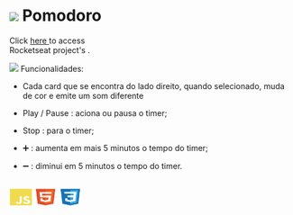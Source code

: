  #  <img src="https://user-images.githubusercontent.com/77073426/168442787-7e0caf42-7af0-437b-827f-ee0b5ef85536.png" width="40px"> Pomodoro 
Click <a href="https://fernandabitten.github.io/pomodoro/index.html" target="_blank">here </a>  to access <br/>
Rocketseat  project's .<br/>



<img src="https://user-images.githubusercontent.com/77073426/168486130-66b0e4ec-78d8-4164-81a2-ad56ea7500c4.png" width="350px">
Funcionalidades:

- Cada card que se encontra do lado direito, quando selecionado, muda de cor e emite um som diferente

- Play / Pause   : aciona ou pausa o timer;
- Stop   : para o timer;
- :heavy_plus_sign:   : aumenta em mais 5 minutos o tempo do timer;
- :heavy_minus_sign:  : diminui em 5 minutos o tempo do timer.


<div style="display: inline_block"><br>
  <img align="center" alt="Fer-Js" height="30" width="40" src="https://raw.githubusercontent.com/devicons/devicon/master/icons/javascript/javascript-plain.svg">
  <img align="center" alt="Fer-HTML" height="30" width="40" src="https://raw.githubusercontent.com/devicons/devicon/master/icons/html5/html5-original.svg">
  <img align="center" alt="Fer-CSS" height="30" width="40" src="https://raw.githubusercontent.com/devicons/devicon/master/icons/css3/css3-original.svg">
</div>
